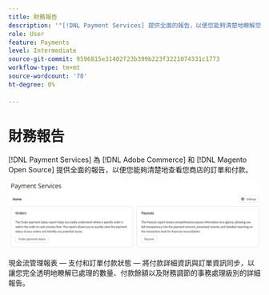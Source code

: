 ```yaml
---
title: 財務報告
description: '"[!DNL Payment Services] 提供全面的報告，以便您能夠清楚地瞭解您商店的訂單和付款。」'
role: User
feature: Payments
level: Intermediate
source-git-commit: 9596815e31402f23b399b223f3221074331c1773
workflow-type: tm+mt
source-wordcount: '78'
ht-degree: 0%

---
```


# 財務報告

[!DNL Payment Services] 為 [!DNL Adobe Commerce] 和 [!DNL Magento Open Source] 提供全面的報告，以便您能夠清楚地查看您商店的訂單和付款。

![財務報告視圖](assets/reports-view.png)

現金流管理報表 — 支付和訂單付款狀態 — 將付款詳細資訊與訂單資訊同步，以讓您完全透明地瞭解已處理的數量、付款餘額以及財務調節的事務處理級別的詳細報告。
